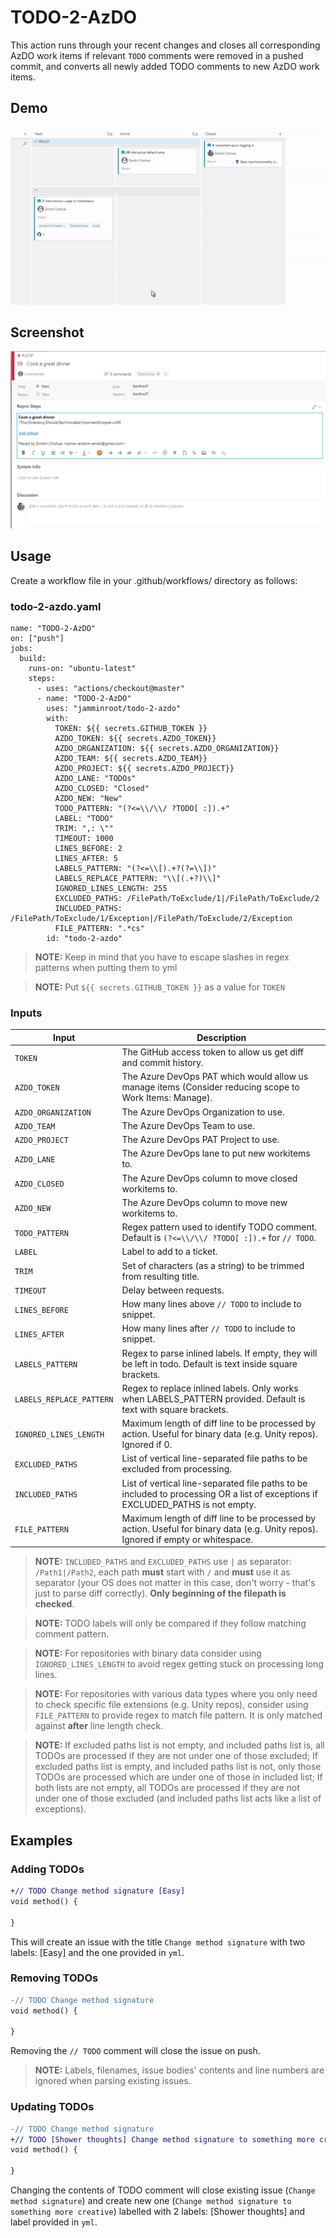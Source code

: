 # TODO-2-AzDO

This action runs through your recent changes and closes all corresponding AzDO work items if relevant `TODO` comments were removed in a pushed commit, and converts all newly added TODO comments to new AzDO work items.

## Demo

![Todo-2-AzDO in action](images/demo.gif "Demo")

## Screenshot

![Todo-2-AzDO result](images/ticket.png "Example ticket")

## Usage

Create a workflow file in your .github/workflows/ directory as follows:
 
### todo-2-azdo.yaml

    name: "TODO-2-AzDO"
    on: ["push"]
    jobs:
      build:
        runs-on: "ubuntu-latest"
        steps:
          - uses: "actions/checkout@master"
          - name: "TODO-2-AzDO"
            uses: "jamminroot/todo-2-azdo"
            with:
              TOKEN: ${{ secrets.GITHUB_TOKEN }}
              AZDO_TOKEN: ${{ secrets.AZDO_TOKEN}}
              AZDO_ORGANIZATION: ${{ secrets.AZDO_ORGANIZATION}}
              AZDO_TEAM: ${{ secrets.AZDO_TEAM}}
              AZDO_PROJECT: ${{ secrets.AZDO_PROJECT}}
              AZDO_LANE: "TODOs"
              AZDO_CLOSED: "Closed"
              AZDO_NEW: "New"
              TODO_PATTERN: "(?<=\\/\\/ ?TODO[ :]).+"
              LABEL: "TODO"
              TRIM: ",: \""
              TIMEOUT: 1000
              LINES_BEFORE: 2
              LINES_AFTER: 5
              LABELS_PATTERN: "(?<=\\[).+?(?=\\])"
              LABELS_REPLACE_PATTERN: "\\[(.+?)\\]"
              IGNORED_LINES_LENGTH: 255
              EXCLUDED_PATHS: /FilePath/ToExclude/1|/FilePath/ToExclude/2
              INCLUDED_PATHS: /FilePath/ToExclude/1/Exception|/FilePath/ToExclude/2/Exception
              FILE_PATTERN: ".*cs"
            id: "todo-2-azdo"

> **NOTE:** Keep in mind that you have to escape slashes in regex patterns when putting them to yml

> **NOTE:** Put `${{ secrets.GITHUB_TOKEN }}` as a value for `TOKEN`

### Inputs

| Input    | Description |
|----------|-------------|
| `TOKEN` | The GitHub access token to allow us get diff and commit history. |
| `AZDO_TOKEN` | The Azure DevOps PAT which would allow us manage items (Consider reducing scope to Work Items: Manage). |
| `AZDO_ORGANIZATION` | The Azure DevOps Organization to use. |
| `AZDO_TEAM` | The Azure DevOps Team to use. |
| `AZDO_PROJECT` | The Azure DevOps PAT Project to use. |
| `AZDO_LANE` | The Azure DevOps lane to put new workitems to. |
| `AZDO_CLOSED` | The Azure DevOps column to move closed workitems to. |
| `AZDO_NEW` | The Azure DevOps column to move new workitems to. |
| `TODO_PATTERN` | Regex pattern used to identify TODO comment. Default is `(?<=\\/\\/ ?TODO[ :]).+` for `// TODO`. |
| `LABEL` | Label to add to a ticket. |
| `TRIM` | Set of characters (as a string) to be trimmed from resulting title. |
| `TIMEOUT` | Delay between requests. |
| `LINES_BEFORE` | How many lines above `// TODO` to include to snippet. |
| `LINES_AFTER` | How many lines after `// TODO` to include to snippet. |
| `LABELS_PATTERN` | Regex to parse inlined labels. If empty, they will be left in todo. Default is text inside square brackets. |
| `LABELS_REPLACE_PATTERN` | Regex to replace inlined labels. Only works when LABELS_PATTERN provided. Default is text with square brackets. |
| `IGNORED_LINES_LENGTH` | Maximum length of diff line to be processed by action. Useful for binary data (e.g. Unity repos). Ignored if 0. |
| `EXCLUDED_PATHS` | List of vertical line-separated file paths to be excluded from processing. |
| `INCLUDED_PATHS` | List of vertical line-separated file paths to be included to processing OR a list of exceptions if EXCLUDED_PATHS is not empty. |
| `FILE_PATTERN` | Maximum length of diff line to be processed by action. Useful for binary data (e.g. Unity repos). Ignored if empty or whitespace. |

> **NOTE:** `INCLUDED_PATHS` and `EXCLUDED_PATHS` use `|` as separator: `/Path1|/Path2`, each path **must** start with `/` and **must** use it as separator (your OS does not matter in this case, don't worry - that's just to parse diff correctly). **Only beginning of the filepath is checked**.

> **NOTE:** TODO labels will only be compared if they follow matching comment pattern.
 
> **NOTE:** For repositories with binary data consider using `IGNORED_LINES_LENGTH` to avoid regex getting stuck on processing long lines.

> **NOTE:** For repositories with various data types where you only need to check specific file extensions (e.g. Unity repos), consider using `FILE_PATTERN` to provide regex to match file pattern. It is only matched against **after** line length check.

> **NOTE:** If excluded paths list is not empty, and included paths list is, all TODOs are processed if they are not under one of those excluded;
> If excluded paths list is empty, and included paths list is not, only those TODOs are processed which are under one of those in included list;
> If both lists are not empty, all TODOs are processed if they are not under one of those excluded (and included paths list acts like a list of exceptions).

## Examples

### Adding TODOs

```diff
+// TODO Change method signature [Easy]
void method() {

}
```

This will create an issue with the title `Change method signature` with two labels: [Easy] and the one provided in `yml`.

### Removing TODOs

```diff
-// TODO Change method signature
void method() {

}
```

Removing the `// TODO` comment will close the issue on push.

> **NOTE:** Labels, filenames, issue bodies' contents and line numbers are ignored when parsing existing issues.

### Updating TODOs

```diff
-// TODO Change method signature
+// TODO [Shower thoughts] Change method signature to something more creative
void method() {

}
```

Changing the contents of TODO comment will close existing issue (`Change method signature`) and create new one (`Change method signature to something more creative`) labelled with 2 labels: [Shower thoughts] and label provided in `yml`.